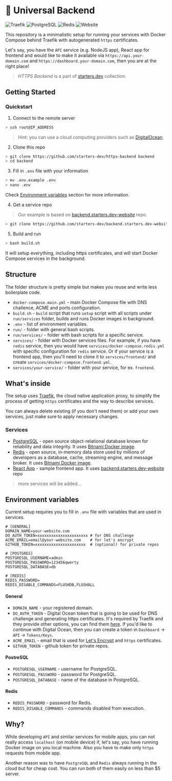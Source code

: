 # 🔐 Universal Backend

![Traefik](https://img.shields.io/badge/Proxy-Traefik-skyblue)
![PostgreSQL](https://img.shields.io/badge/Database-PostgreSQL-blue)
![Redis](https://img.shields.io/badge/Cache-Redis-red)
![Website](https://img.shields.io/badge/Website-React%20App-blue)

This repository is a minimalistic setup for running your services with Docker Compose behind Traefik with autogenerated `https` certificates.

Let's say, you have the `API` service (e.g. NodeJS app), React app for frontend and would like to make it available via `https://api.your-domain.com` and `https://dashboard.your-domain.com`, then you are at the right place!

> _HTTPS Backend_ is a part of [starters.dev](https://github.com/starters-dev) collection.

## Getting Started

### Quickstart

1. Connect to the remote server

```bash
> ssh root@IP_ADDRESS
```

> Hint: you can use a cloud computing providers such as [DigitalOcean](https://digitalocean.com).

2. Clone this repo

```bash
> git clone https://github.com/starters-dev/https-backend backend
> cd backend
```

3. Fill in `.env` file with your information

```bash
> mv .env.example .env
> nano .env
```

Check [Environment variables](#environment-variables) section for more information.

4. Get a service repo

> Our example is based on [backend.starters.dev-website](https://github.com/starters-dev/backend.starters.dev-website) repo.

```bash
> git clone https://github.com/starters-dev/backend.starters.dev-website services/frontend
```

5. Build and run

```bash
> bash build.sh
```

It will setup everything, including https certificates, and will start Docker Compose services in the background.

## Structure

The folder structure is pretty simple but makes you reuse and write less boilerplate code.

- `docker-compose.main.yml` - main Docker Compose file with DNS challence, ACME and ports configuration.
- `build.sh` - `build` script that runs `setup` script with all scripts under `run/services` folder, builds and runs Docker images in background.
- `.env` - list of environment variables.
- `run/` - folder with general bash scripts.
- `run/services/` - folder with bash scripts for a specific service.
- `services/` - folder with Docker services files. For example, if you have `redis` service, then you would have `services/docker-compose.redis.yml` with specific configuration for `redis` service. Or if your service is a frontend app, then you'll need to clone it to `services/frontend/` and create `services/docker-compose.frontend.yml`.
- `services/your-service/` - folder with your service, for ex. `frontend`.

## What's inside

The setup uses [Traefik](https://github.com/traefik/traefik), the cloud native application proxy, to simplify the process of getting `https` certificates and the way to describe services.

You can always delete existing (if you don't need them) or add your own services, just make sure to apply necessary changes.

### Services

- [PostgreSQL](https://www.postgresql.org) - open source object-relational database known for reliability and data integrity. It uses [Bitnami Docker image](https://hub.docker.com/r/bitnami/postgresql).
- [Redis](https://redis.io) - open source, in-memory data store used by millions of developers as a database, cache, streaming engine, and message broker. It uses [Bitnami Docker image](https://hub.docker.com/r/bitnami/redis).
- [React App](https://backend.starters.dev) - sample frontend app. It uses [backend.starters.dev-website](https://github.com/starters-dev/backend.starters.dev-website) repo

> more services will be added...

## Environment variables

Current setup requires you to fill in `.env` file with variables that are used in services.

```
# [GENERAL]
DOMAIN_NAME=your-website.com
DO_AUTH_TOKEN=xxxxxxxxxxxxxxxxxxxxxx # for DNS challenge
ACME_EMAIL=email@your-website.com    # for let's encrypt
GITHUB_TOKEN=xxxxxxxxxxxxxxxxxxxxxx  # (optional) for private repos

# [POSTGRES]
POSTGRESQL_USERNAME=admin
POSTGRESQL_PASSWORD=123456qwerty
POSTGRESQL_DATABASE=db

# [REDIS]
REDIS_PASSWORD=
REDIS_DISABLE_COMMANDS=FLUSHDB,FLUSHALL
```

#### General

- `DOMAIN_NAME` - your registered domain.
- `DO_AUTH_TOKEN` - Digital Ocean token that is going to be used for DNS challenge and generating https certificates. It's required by Traefik and they provide other options, you can find them [here](https://doc.traefik.io/traefik/https/acme/#providers). If you'd like to continue with Digital Ocean, then you can create a token in `Dashboard` -> `API` -> `Tokens/Keys`.
- `ACME_EMAIL` - email that is used for [Let's Encrypt](https://letsencrypt.org) and `https` certificates.
- `GITHUB_TOKEN` - github token for private repos.

#### PostreSQL

- `POSTGRESQL_USERNAME` - username for PostgreSQL.
- `POSTGRESQL_PASSWORD` - password for PostgreSQL.
- `POSTGRESQL_DATABASE` - name of the database in PostgreSQL.

#### Redis

- `REDIS_PASSWORD` - password for Redis.
- `REDIS_DISABLE_COMMANDS` - commands disabled from execution.

## Why?

While developing `API` and similar services for mobile apps, you can not really access `localhost` (on mobile device) if, let's say, you have running Docker image on you local machine. Also you have to make only `https` requests from mobile app.

Another reason was to have `PostgreSQL` and `Redis` always running in the cloud but for cheap cost. You can run both of them easily on less than $5 server.
